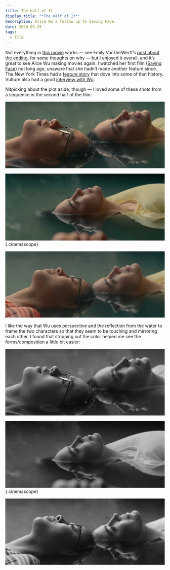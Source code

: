 ```yaml
---
title: The Half of It
display_title: "*The Half of It*"
description: Alice Wu’s follow up to Saving Face.
date: 2020-05-25
tags:
  - film
---
```


Not everything in [this movie](https://www.netflix.com/title/81005150) works — see Emily VanDerWerff’s [post about the ending](https://www.vox.com/culture/2020/5/1/21241881/the-half-of-it-ending-spoilers-netflix-review), for some thoughts on why — but I enjoyed it overall, and it’s great to see Alice Wu making movies again. I watched her first film ([Saving Face](https://www.imdb.com/title/tt0384504/?ref_=fn_al_tt_1)) not long ago, unaware that she hadn’t made another feature since. The New York Times had a [feature story](https://www.nytimes.com/2020/04/29/movies/the-half-of-it-alice-wu.html) that dove into some of that history. Vulture also had a good [interview with Wu](https://www.vulture.com/2020/05/saving-face-alice-wu-is-back-with-netflix-the-half-of-it.html).

Nitpicking about the plot aside, though — I loved some of these shots from a sequence in the second half of the film:

![Two characters float in water, their heads appearing to touch.](the-half-of-it-01.jpg "Image © Netflix.")

![Layered shot with reflection in the water seeming to touch the foreground character’s face.](the-half-of-it-02.jpg "The layers here! Blurred out foreground, touching a reflection from the in-focus background, like an upside-down kiss. Image © Netflix."){.cinemascope}

![Mirroring faces, almost like a landscape.](the-half-of-it-03.jpg "Image © Netflix.")

I like the way that Wu uses perspective and the reflection from the water to frame the two characters so that they seem to be touching and mirroring each other. I found that stripping out the color helped me see the forms/composition a little bit easier:

![Black and white version of the first image.](the-half-of-it-01-bw.jpg "Image © Netflix.")

![Black and white version of the second image.](the-half-of-it-02-bw.jpg "Image © Netflix."){.cinemascope}

![Black and white version of the third image.](the-half-of-it-03-bw.jpg "Image © Netflix.")
